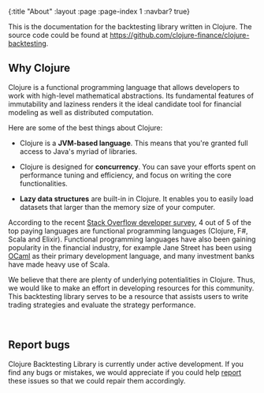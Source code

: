 {:title "About"
 :layout :page
 :page-index 1
 :navbar? true}

This is the documentation for the backtesting library written in Clojure. The source code could be found at <https://github.com/clojure-finance/clojure-backtesting>.


## Why Clojure

Clojure is a functional programming language that allows developers to work with high-level mathematical abstractions. Its fundamental features of immutability and laziness renders it the ideal candidate tool for financial modeling as well as distributed computation. 

Here are some of the best things about Clojure:

- Clojure is a **JVM-based language**. This means that you're granted full access to Java's myriad of libraries.

- Clojure is designed for **concurrency**. You can save your efforts spent on performance tuning and efficiency, and focus on writing the core functionalities.

- **Lazy data structures** are built-in in Clojure. It enables you to easily load datasets that larger than the memory size of your computer.

According to the recent [Stack Overflow developer survey](https://insights.stackoverflow.com/survey/2019), 4 out of 5 of the top paying languages are functional programming languages (Clojure, F#, Scala and Elixir). Functional programming languages have also been gaining popularity in the financial industry, for example Jane Street has been using [OCaml](https://blog.janestreet.com/why-ocaml/) as their primary development language, and many investment banks have made heavy use of Scala.

We believe that there are plenty of underlying potentialities in Clojure. Thus, we would like to make an effort in developing resources for this community. This backtesting library serves to be a resource that assists users to write trading strategies and evaluate the strategy performance.

<br>

## Report bugs

Clojure Backtesting Library is currently under active development. If you find any bugs or mistakes, we would appreciate if you could help [report](https://github.com/clojure-finance/clojure-backtesting/issues) these issues so that we could repair them accordingly.